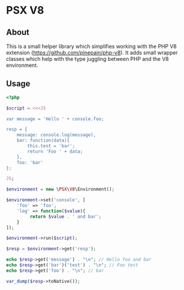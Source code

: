 PSX V8
===

## About

This is a small helper library which simplifies working with the PHP V8 
extension (https://github.com/pinepain/php-v8). It adds small wrapper classes
which help with the type juggling between PHP and the V8 environment.

## Usage

```php
<?php

$script = <<<JS

var message = 'Hello ' + console.foo;

resp = {
    message: console.log(message),
    bar: function(data){
        this.test = 'bar';
        return 'Foo ' + data;
    },
    foo: 'bar'
};

JS;

$environment = new \PSX\V8\Environment();

$environment->set('console', [
    'foo' => 'foo',
    'log' => function($value){
         return $value . ' and bar';
    }
]);

$environment->run($script);

$resp = $environment->get('resp');

echo $resp->get('message') . "\n"; // Hello foo and bar
echo $resp->get('bar')('test') . "\n"; // Foo test
echo $resp->get('foo') . "\n"; // bar

var_dump($resp->toNative());

```
